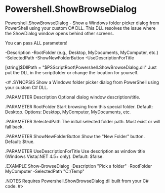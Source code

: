 # Powershell.ShowBrowseDialog
Powershell.ShowBrowseDialog -  Show a Windows folder picker dialog from PowerShell using your custom C# DLL. 
This DLL resolves the issue where the ShowDialog window opens behind other screens.

You can pass ALL parameters!

-Description
-RootFolder (e.g., Desktop, MyDocuments, MyComputer, etc.)
-SelectedPath
-ShowNewFolderButton
-UseDescriptionForTitle

[string]$DllPath = "$PSScriptRoot\Powershell.ShowBrowseDialog.dll" Just put the DLL in the scriptfolder or change the location for yourself.

<#
.SYNOPSIS
    Show a Windows folder picker dialog from PowerShell using your custom C# DLL.

.PARAMETER Description
    Optional dialog window description/title.

.PARAMETER RootFolder
    Start browsing from this special folder. Default: Desktop.
    Options: Desktop, MyComputer, MyDocuments, etc.

.PARAMETER SelectedPath
    The initial selected folder path. Must exist or will fall back.

.PARAMETER ShowNewFolderButton
    Show the "New Folder" button. Default: $true.

.PARAMETER UseDescriptionForTitle
    Use description as window title (Windows Vista/.NET 4.5+ only). Default: $false.

.EXAMPLE
    Show-BrowseDialog -Description "Pick a folder" -RootFolder MyComputer -SelectedPath "C:\Temp"

.NOTES
    Requires Powershell.ShowBrowseDialog.dll built from your C# code.
#>
